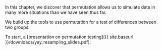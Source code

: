 In this chapter, we discover that permutation allows us to simulate data in
many more situations than we have seen thus far.

We build up the tools to use permutation for a test of differences between two
groups.

To start, a [presentation on permutation testing]({{ site.baseurl
}}/downloads/yay_resampling_slides.pdf).
